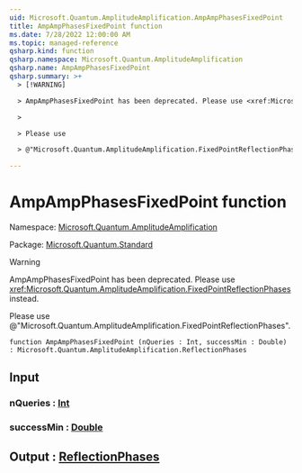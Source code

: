```yaml
---
uid: Microsoft.Quantum.AmplitudeAmplification.AmpAmpPhasesFixedPoint
title: AmpAmpPhasesFixedPoint function
ms.date: 7/28/2022 12:00:00 AM
ms.topic: managed-reference
qsharp.kind: function
qsharp.namespace: Microsoft.Quantum.AmplitudeAmplification
qsharp.name: AmpAmpPhasesFixedPoint
qsharp.summary: >+
  > [!WARNING]

  > AmpAmpPhasesFixedPoint has been deprecated. Please use <xref:Microsoft.Quantum.AmplitudeAmplification.FixedPointReflectionPhases> instead.

  >

  > Please use

  > @"Microsoft.Quantum.AmplitudeAmplification.FixedPointReflectionPhases".

---
```


# AmpAmpPhasesFixedPoint function

Namespace: [Microsoft.Quantum.AmplitudeAmplification](xref:Microsoft.Quantum.AmplitudeAmplification)

Package: [Microsoft.Quantum.Standard](https://nuget.org/packages/Microsoft.Quantum.Standard)


> [!WARNING]
> AmpAmpPhasesFixedPoint has been deprecated. Please use <xref:Microsoft.Quantum.AmplitudeAmplification.FixedPointReflectionPhases> instead.
>
> Please use
> @"Microsoft.Quantum.AmplitudeAmplification.FixedPointReflectionPhases".



```qsharp
function AmpAmpPhasesFixedPoint (nQueries : Int, successMin : Double) : Microsoft.Quantum.AmplitudeAmplification.ReflectionPhases
```


## Input

### nQueries : [Int](xref:microsoft.quantum.qsharp.valueliterals#int-literals)




### successMin : [Double](xref:microsoft.quantum.qsharp.valueliterals#double-literals)





## Output : [ReflectionPhases](xref:Microsoft.Quantum.AmplitudeAmplification.ReflectionPhases)

